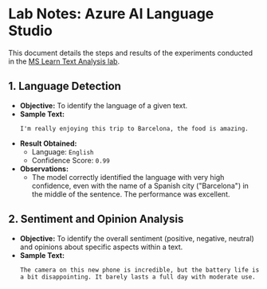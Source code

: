# Lab Notes: Azure AI Language Studio

This document details the steps and results of the experiments conducted in the [MS Learn Text Analysis lab](https://microsoftlearning.github.io/mslearn-ai-fundamentals/Instructions/Labs/06-text-analysis.html).

## 1. Language Detection

* **Objective:** To identify the language of a given text.
* **Sample Text:**
    ```
    I'm really enjoying this trip to Barcelona, the food is amazing.
    ```
* **Result Obtained:**
    * Language: `English`
    * Confidence Score: `0.99`
* **Observations:**
    * The model correctly identified the language with very high confidence, even with the name of a Spanish city ("Barcelona") in the middle of the sentence. The performance was excellent.

## 2. Sentiment and Opinion Analysis

* **Objective:** To identify the overall sentiment (positive, negative, neutral) and opinions about specific aspects within a text.
* **Sample Text:**
    ```
    The camera on this new phone is incredible, but the battery life is a bit disappointing. It barely lasts a full day with moderate use.

